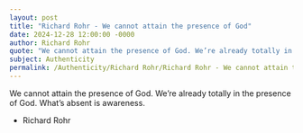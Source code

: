 ```yaml
---
layout: post
title: "Richard Rohr - We cannot attain the presence of God"
date: 2024-12-28 12:00:00 -0000
author: Richard Rohr
quote: "We cannot attain the presence of God. We’re already totally in the presence of God. What’s absent is awareness."
subject: Authenticity
permalink: /Authenticity/Richard Rohr/Richard Rohr - We cannot attain the presence of God
---
```


We cannot attain the presence of God. We’re already totally in the presence of God. What’s absent is awareness.

- Richard Rohr
